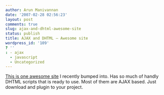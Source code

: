 ```yaml
---
author: Arun Manivannan
date: '2007-02-28 02:56:23'
layout: post
comments: true
slug: ajax-and-dhtml-awesome-site
status: publish
title: AJAX and DHTML — Awesome site
wordpress_id: '109'
? ''
: - ajax
  - javascript
  - Uncategorized
---
```


[This is one awesome site][1] I recently bumped into. Has so much of handly
DHTML scripts that is ready to use. Most of them are AJAX based. Just download
and plugin to your project.

   [1]: http://www.miniajax.com/

